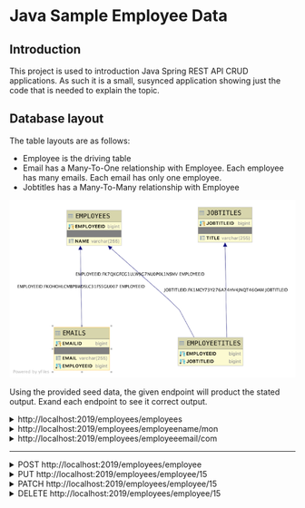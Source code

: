 # Java Sample Employee Data

## Introduction

This project is used to introduction Java Spring REST API CRUD applications. As such it is a small, susynced application showing just the code that is needed to explain the topic.

## Database layout

The table layouts are as follows:

- Employee is the driving table
- Email has a Many-To-One relationship with Employee. Each employee has many emails. Each email has only one employee.
- Jobtitles has a Many-To-Many relationship with Employee

![Image of Database Layout](../sampleemps-db.png)

Using the provided seed data, the given endpoint will product the stated output. Exand each endpoint to see it correct output.

<details>
<summary>http://localhost:2019/employees/employees</summary>

```JSON
[
    {
        "employeeid": 1,
        "name": "CINNAMON",
        "emails": [
            {
                "emailid": 1,
                "email": "hops@local.com"
            },
            {
                "emailid": 2,
                "email": "bunny@hoppin.local"
            }
        ],
        "jobtitles": [
            {
                "jobtitleid": 1,
                "title": "Big Boss"
            },
            {
                "jobtitleid": 2,
                "title": "Wizard"
            }
        ]
    },
    {
        "employeeid": 2,
        "name": "BARNBARN",
        "emails": [
            {
                "emailid": 3,
                "email": "barnbarn@local.com"
            }
        ],
        "jobtitles": [
            {
                "jobtitleid": 2,
                "title": "Wizard"
            }
        ]
    },
    {
        "employeeid": 3,
        "name": "JOHN",
        "emails": [],
        "jobtitles": []
    }
]
```

</details>

<details>
<summary>http://localhost:2019/employees/employeename/mon</summary>

```JSON
[
    {
        "jobtitles": [
            {
                "jobtitleid": 1,
                "title": "Big Boss"
            },
            {
                "jobtitleid": 2,
                "title": "Wizard"
            }
        ],
        "employeeid": 1,
        "name": "CINNAMON",
        "emails": [
            {
                "emailid": 1,
                "email": "hops@local.com"
            },
            {
                "emailid": 2,
                "email": "bunny@hoppin.local"
            }
        ]
    }
]
```

</details>

<details>
<summary>http://localhost:2019/employees/employeeemail/com</summary>

```JSON
[
    {
        "jobtitles": [
            {
                "jobtitleid": 1,
                "title": "Big Boss"
            },
            {
                "jobtitleid": 2,
                "title": "Wizard"
            }
        ],
        "employeeid": 1,
        "name": "CINNAMON",
        "emails": [
            {
                "emailid": 1,
                "email": "hops@local.com"
            },
            {
                "emailid": 2,
                "email": "bunny@hoppin.local"
            }
        ]
    },
    {
        "jobtitles": [
            {
                "jobtitleid": 2,
                "title": "Wizard"
            }
        ],
        "employeeid": 2,
        "name": "BARNBARN",
        "emails": [
            {
                "emailid": 3,
                "email": "barnbarn@local.com"
            }
        ]
    }
]
```

</details>

---

<details>
<summary>POST http://localhost:2019/employees/employee</summary>

Body

```JSON
{
    "jobtitles": [
        {
            "jobtitleid": 2,
            "title": "Wizard"
        }
    ],
    "name": "Mojo",
    "salary": 100000.00,
    "emails": [
        {
            "email": "mojo@local.com"
        },
        {
            "email": "corgi@home.local"
        }
    ]
}
```

Output

```Text
No Body

Location Header: http://localhost:2019/employees/employee/15
Status 201 Created
```

</details>

<details>
<summary>PUT http://localhost:2019/employees/employee/15</summary>

Body

```JSON
{
    "jobtitles": [
        {
            "jobtitleid": 1
        },
        {
            "jobtitleid": 2
        }

    ],
    "name": "Mojo",
    "salary": 80000.00,
    "emails": [
        {
            "email": "corgie@local.com"
        }
    ]
}
```

Output

```Text
No Body

Status Ok
```

</details>

<details>
<summary>PATCH http://localhost:2019/employees/employee/15</summary>

Body

```JSON

```

Output

```Text

```

</details>

<details>
<summary>DELETE http://localhost:2019/employees/employee/15</summary>

Body

```JSON

```

Output

```Text

```

</details>
